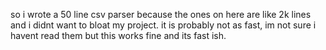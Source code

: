 so i wrote a 50 line csv parser because the ones on here are like 2k lines and i didnt want to bloat my project. it is probably not as fast, im not sure i havent read them but this works fine and its fast ish. 